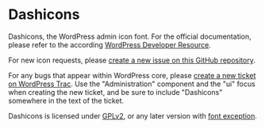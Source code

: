 Dashicons
=========

Dashicons, the WordPress admin icon font. For the official documentation, please refer to the according [WordPress Developer Resource](https://developer.wordpress.org/resource/dashicons/).

For new icon requests, please [create a new issue on this GitHub repository](/issues/new).

For any bugs that appear within WordPress core, please [create a new ticket on WordPress Trac](https://core.trac.wordpress.org/newticket). Use the "Administration" component and the "ui" focus when creating the new ticket, and be sure to include "Dashicons" somewhere in the text of the ticket.

Dashicons is licensed under [GPLv2](http://www.gnu.org/licenses/gpl-2.0.html), or any later version with [font exception](http://www.gnu.org/licenses/gpl-faq.html#FontException).
